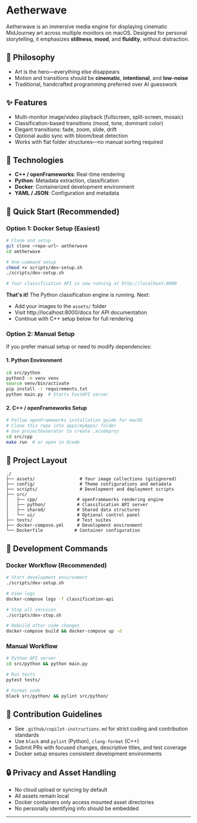 # **Aetherwave**

Aetherwave is an immersive media engine for displaying cinematic MidJourney art across multiple monitors on macOS. Designed for personal storytelling, it emphasizes **stillness**, **mood**, and **fluidity**, without distraction.

## **🧠 Philosophy**

- Art is the hero—everything else disappears
- Motion and transitions should be **cinematic**, **intentional**, and **low-noise**
- Traditional, handcrafted programming preferred over AI guesswork

## **✨ Features**

- Multi-monitor image/video playback (fullscreen, split-screen, mosaic)
- Classification-based transitions (mood, tone, dominant color)
- Elegant transitions: fade, zoom, slide, drift
- Optional audio sync with bloom/beat detection
- Works with flat folder structures—no manual sorting required

## **🧱 Technologies**

- **C++ / openFrameworks**: Real-time rendering
- **Python**: Metadata extraction, classification
- **Docker**: Containerized development environment
- **YAML / JSON**: Configuration and metadata

## **🚀 Quick Start (Recommended)**

### **Option 1: Docker Setup (Easiest)**

```bash
# Clone and setup
git clone <repo-url> aetherwave
cd aetherwave

# One-command setup
chmod +x scripts/dev-setup.sh
./scripts/dev-setup.sh

# Your classification API is now running at http://localhost:8000
```

**That's it!** The Python classification engine is running. Next:

- Add your images to the `assets/` folder
- Visit http://localhost:8000/docs for API documentation
- Continue with C++ setup below for full rendering

### **Option 2: Manual Setup**

If you prefer manual setup or need to modify dependencies:

#### **1. Python Environment**

```bash
cd src/python
python3 -m venv venv
source venv/bin/activate
pip install -r requirements.txt
python main.py  # Starts FastAPI server
```

#### **2. C++ / openFrameworks Setup**

```bash
# Follow openFrameworks installation guide for macOS
# Clone this repo into apps/myApps/ folder
# Use projectGenerator to create .xcodeproj
cd src/cpp
make run  # or open in Xcode
```

## **📁 Project Layout**

```text
./
├── assets/                 # Your image collections (gitignored)
├── config/                 # Theme configurations and metadata
├── scripts/                # Development and deployment scripts
├── src/
│   ├── cpp/               # openFrameworks rendering engine
│   ├── python/            # Classification API server
│   ├── shared/            # Shared data structures
│   └── ui/                # Optional control panel
├── tests/                 # Test suites
├── docker-compose.yml     # Development environment
└── Dockerfile            # Container configuration
```

## **🔧 Development Commands**

### **Docker Workflow (Recommended)**

```bash
# Start development environment
./scripts/dev-setup.sh

# View logs
docker-compose logs -f classification-api

# Stop all services
./scripts/dev-stop.sh

# Rebuild after code changes
docker-compose build && docker-compose up -d
```

### **Manual Workflow**

```bash
# Python API server
cd src/python && python main.py

# Run tests
pytest tests/

# Format code
black src/python/ && pylint src/python/
```

## **🧼 Contribution Guidelines**

- See `.github/copilot-instructions.md` for strict coding and contribution standards
- Use `black` and `pylint` (Python), `clang-format` (C++)
- Submit PRs with focused changes, descriptive titles, and test coverage
- Docker setup ensures consistent development environments

## **🔒 Privacy and Asset Handling**

- No cloud upload or syncing by default
- All assets remain local
- Docker containers only access mounted asset directories
- No personally identifying info should be embedded

---
